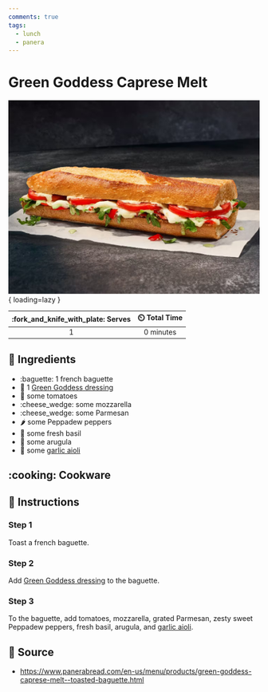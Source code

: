 ```yaml
---
comments: true
tags:
  - lunch
  - panera
---
```

# Green Goddess Caprese Melt

![Green Goddess Caprese Melt][1]{ loading=lazy }

| :fork_and_knife_with_plate: Serves | :timer_clock: Total Time |
|:----------------------------------:|:-----------------------: |
| 1 | 0 minutes |

## :salt: Ingredients

- :baguette: 1 french baguette
- :green_salad: 1 [Green Goddess dressing][2]
- :tomato: some tomatoes
- :cheese_wedge: some mozzarella
- :cheese_wedge: some Parmesan
- :hot_pepper: some Peppadew peppers
- :herb: some fresh basil
- :leafy_green: some arugula
- :garlic: some [garlic aioli][3]

## :cooking: Cookware

## :pencil: Instructions

### Step 1

Toast a french baguette.

### Step 2

Add [Green Goddess dressing][2] to the baguette.

### Step 3

To the baguette, add tomatoes, mozzarella, grated Parmesan, zesty sweet Peppadew peppers, fresh basil, arugula, and
[garlic aioli][3].

## :link: Source

- <https://www.panerabread.com/en-us/menu/products/green-goddess-caprese-melt--toasted-baguette.html>

[1]: <../assets/images/green-goddess-caprese-melt.jpg>
[2]: <../sauces-and-dressings/green-goddess-dressing.md>
[3]: <../sauces-and-dressings/garlic-aioli.md>